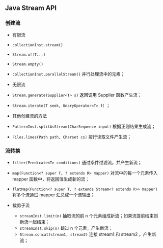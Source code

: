 ## Java Stream API

### 创建流

- 有限流
 - 	`collectionInst.stream()`
 - `Stream.of(T...)`
 - `Stream.empty()`
 - `collectionInst.parallelStream()` 并行处理流中的元素；
- 无限流	
 - `Stream.generate(Supplier<T> s)` 返回调用 Supplier 函数产生流；
 - `Stream.iterate(T seek, UnaryOperator<T> f)` ；

- 其他创建流的方法
- `PatternInst.splitAsStream(CharSequence input)` 根据正则结果生成流；
- `Files.lines(Path path, Charset cs)` 按行读取文件产生流；

### 流转换

- `filter(Predicate<T> conditions)` 通过条件过滤流，并产生新流；
- `map(Function<? super T, ? extends R> mapper)` 对流中的每一个元素传入 mapper 函数中，将返回值生成新的流；
- `flatMap(Function<? super T, ? extends Stream<? extends R>> mapper)` 将多个流通过 mapper 汇总成一个流输出；

- 裁剪子流 
	- `streamInst.limit(n)` 抽取流的前 n 个元素组成新流；如果流提前结束则新流一起结束；
	- `streamInst.skip(n)` 跳过 n 个元素，产生新流；
	- `Stream.concat(stream1, stream2)` 连接 stream1 和 stream2 ，产生新流；

